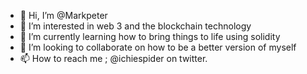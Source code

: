 - 👋 Hi, I’m @Markpeter
- 👀 I’m interested in web 3 and the blockchain technology
- 🌱 I’m currently learning how to bring things to life using solidity
- 💞️ I’m looking to collaborate on how to be a better version of myself
- 📫 How to reach me ; @ichiespider on twitter.

<!---
Markpeter12/Markpeter12 is a ✨ special ✨ repository because its `README.md` (this file) appears on your GitHub profile.
You can click the Preview link to take a look at your changes.
--->
